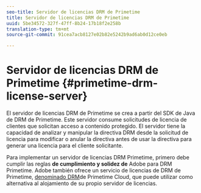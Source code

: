 ```yaml
---
seo-title: Servidor de licencias DRM de Primetime
title: Servidor de licencias DRM de Primetime
uuid: 5be34572-327f-47ff-8b24-17b18f2e258b
translation-type: tm+mt
source-git-commit: 91cea7acb8127e02b82e5242b9ad6ab0d12ce0eb

---
```



# Servidor de licencias DRM de Primetime {#primetime-drm-license-server}

El servidor de licencias DRM de Primetime se crea a partir del SDK de Java de DRM de Primetime. Este servidor consume solicitudes de licencia de clientes que solicitan acceso a contenido protegido. El servidor tiene la capacidad de analizar y manipular la directiva DRM desde la solicitud de licencia para modificar o anular la directiva antes de usar la directiva para generar una licencia para el cliente solicitante.

Para implementar un servidor de licencias DRM Primetime, primero debe cumplir las reglas **de cumplimiento y solidez de** Adobe para DRM Primetime. Adobe también ofrece un servicio de licencias de DRM de Primetime, [denominado DRM](../cloud-quick-start/whats-included.md)de Primetime Cloud, que puede utilizar como alternativa al alojamiento de su propio servidor de licencias.
